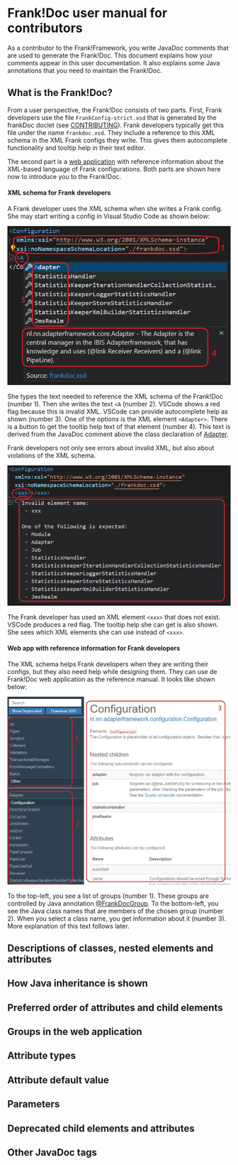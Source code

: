 # Frank!Doc user manual for contributors

As a contributor to the Frank!Framework, you write JavaDoc comments that are used to generate the Frank!Doc. This document explains how your comments appear in this user documentation. It also explains some Java annotations that you need to maintain the Frank!Doc.

## What is the Frank!Doc?

From a user perspective, the Frank!Doc consists of two parts. First, Frank developers use the file `FrankConfig-strict.xsd` that is generated by the frankDoc doclet (see [CONTRIBUTING](./CONTRIBUTING.md)). Frank developers typically get this file under the name `frankdoc.xsd`. They include a reference to this XML schema in the XML Frank configs they write. This gives them autocomplete functionality and tooltip help in their text editor.

The second part is a [web application](https://ibis4example.ibissource.org/iaf/frankdoc) with reference information about the XML-based language of Frank configurations. Both parts are shown here now to introduce you to the Frank!Doc.

#### XML schema for Frank developers

A Frank developer uses the XML schema when she writes a Frank config. She may start writing a config in Visual Studio Code as shown below:

![vscodeStartConfig](./picturesForContributors/vscodeStartConfig.jpg)

She types the text needed to reference the XML schema of the Frank!Doc (number 1). Then she writes the text `<A` (number 2). VSCode shows a red flag because this is invalid XML. VSCode can provide autocomplete help as shown (number 3). One of the options is the XML element `<Adapter>`. There is a button to get the tooltip help text of that element (number 4). This text is derived from the JavaDoc comment above the class declaration of [Adapter](./core/src/main/java/nl/nn/adapterframework/core/Adapter.java).

Frank developers not only see errors about invalid XML, but also about violations of the XML schema.

![vscodeXsdViolation](./picturesForContributors/vscodeXsdViolation.jpg)

The Frank developer has used an XML element `<xxx>` that does not exist. VSCode produces a red flag. The tooltip help she can get is also shown. She sees which XML elements she can use instead of `<xxx>`.

#### Web app with reference information for Frank developers

The XML schema helps Frank developers when they are writing their configs, but they also need help while designing them. They can use de Frank!Doc web application as the reference manual. It looks like shown below:

![webapp-intro](./picturesForContributors/webapp-intro.jpg)

To the top-left, you see a list of groups (number 1). These groups are controlled by Java annotation [@FrankDocGroup](./core/src/main/java/nl/nn/adapterframework/doc/FrankDocGroup.java). To the bottom-left, you see the Java class names that are members of the chosen group (number 2). When you select a class name, you get information about it (number 3). More explanation of this text follows later.

## Descriptions of classes, nested elements and attributes

## How Java inheritance is shown

## Preferred order of attributes and child elements

## Groups in the web application

## Attribute types

## Attribute default value

## Parameters

## Deprecated child elements and attributes

## Other JavaDoc tags

